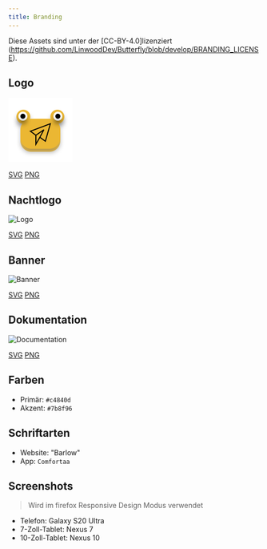 ```yaml
---
title: Branding
---
```


Diese Assets sind unter der [CC-BY-4.0]lizenziert (https://github.com/LinwoodDev/Butterfly/blob/develop/BRANDING_LICENSE).

## Logo

![Logo](/img/logo.svg)

[SVG](/img/logo.svg) [PNG](/img/logo.png)

## Nachtlogo

![Logo](/img/nightly.svg)

[SVG](/img/nightly.svg) [PNG](/img/nightly.png)

## Banner

![Banner](/img/banner.svg)

[SVG](/img/banner.svg) [PNG](/img/banner.png)

## Dokumentation

![Documentation](/img/docs.svg)

[SVG](/img/docs.svg) [PNG](/img/docs.png)

## Farben

- Primär: `#c4840d`
- Akzent: `#7b8f96`

## Schriftarten

- Website: "Barlow"
- App: `Comfortaa`

## Screenshots

> Wird im firefox Responsive Design Modus verwendet

- Telefon: Galaxy S20 Ultra
- 7-Zoll-Tablet: Nexus 7
- 10-Zoll-Tablet: Nexus 10
